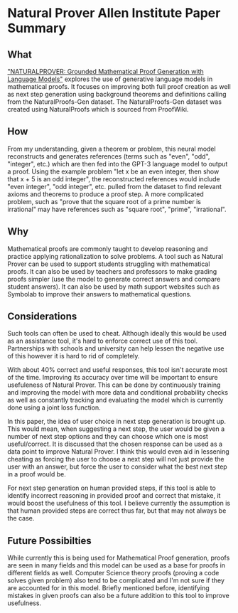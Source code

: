 # Natural Prover Allen Institute Paper Summary

## What
["NATURALPROVER: Grounded Mathematical Proof Generation with Language Models"](https://arxiv.org/pdf/2205.12910.pdf) explores the use of generative language models in mathematical proofs. It focuses on improving both full proof creation as well as next step generation using background theorems and definitions calling from the NaturalProofs-Gen dataset. The NaturalProofs-Gen dataset was created using NaturalProofs which is sourced from ProofWiki. 

## How
From my understanding, given a theorem or problem, this neural model reconstructs and generates references (terms such as "even", "odd", "integer", etc.) which are then fed into the GPT-3 language model to output a proof. Using the example problem "let x be an even integer, then show that x + 5 is an odd integer", the reconstructed references would include "even integer", "odd integer", etc. pulled from the dataset to find relevant axioms and theorems to produce a proof step. A more complicated problem, such as "prove that the square root of a prime number is irrational" may have references such as "square root", "prime", "irrational".

## Why
Mathematical proofs are commonly taught to develop reasoning and practice applying rationalization to solve problems. A tool such as Natural Prover can be used to support students struggling with mathematical proofs. It can also be used by teachers and professors to make grading proofs simpler (use the model to generate correct answers and compare student answers). It can also be used by math support websites such as Symbolab to improve their answers to mathematical questions. 

## Considerations
Such tools can often be used to cheat. Although ideally this would be used as an assistance tool, it's hard to enforce correct use of this tool. Partnerships with schools and university can help lessen the negative use of this however it is hard to rid of completely.

With about 40% correct and useful responses, this tool isn't accurate most of the time. Improving its accuracy over time will be important to ensure usefuleness of Natural Prover. This can be done by continuously training and improving the model with more data and conditional probability checks as well as constantly tracking and evaluating the model which is currently done using a joint loss function. 

In this paper, the idea of user choice in next step generation is brought up. This would mean, when suggesting a next step, the user would be given a number of next step options and they can choose which one is most useful/correct. It is discussed that the chosen response can be used as a data point to improve Natural Prover. I think this would even aid in lessening cheating as forcing the user to choose a next step will not just provide the user with an answer, but force the user to consider what the best next step in a proof would be. 

For next step generation on human provided steps, if this tool is able to identify incorrect reasoning in provided proof and correct that mistake, it would boost the usefulness of this tool. I believe currently the assumption is that human provided steps are correct thus far, but that may not always be the case.

## Future Possibilties
While currently this is being used for Mathematical Proof generation, proofs are seen in many fields and this model can be used as a base for proofs in different fields as well. Computer Science theory proofs (proving a code solves given problem) also tend to be complicated and I'm not sure if they are accounted for in this model. Briefly mentioned before, identifying mistakes in given proofs can also be a future addition to this tool to improve usefulness. 
